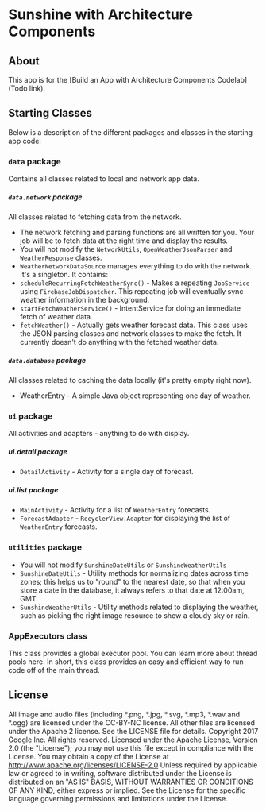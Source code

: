 Sunshine with Architecture Components
================================
## About
This app is for the [Build an App with Architecture Components Codelab](Todo link).

## Starting Classes

Below is a description of the different packages and classes in the starting app code:

### `data` package
Contains all classes related to local and network app data.

##### `data.network` package
All classes related to fetching data from the network.

* The network fetching and parsing functions are all written for you. Your job will be to fetch data at the right time and display the results. 
* You will not modify the `NetworkUtils`, `OpenWeatherJsonParser` and `WeatherResponse` classes.
* `WeatherNetworkDataSource` manages everything to do with the network. It's a singleton. It contains: 
* `scheduleRecurringFetchWeatherSync()` - Makes a repeating `JobService` using `FirebaseJobDispatcher`. This repeating job will eventually sync weather information in the background.
* `startFetchWeatherService()` - IntentService for doing an immediate fetch of weather data.
* `fetchWeather()` - Actually gets weather forecast data. This class uses the JSON parsing classes and network classes to make the fetch. It currently doesn't do anything with the fetched weather data.

##### `data.database` package
All classes related to caching the data locally (it's pretty empty right now).
* WeatherEntry - A simple Java object representing one day of weather.


### `ui` package
All activities and adapters - anything to do with display.

##### ui.detail package
* `DetailActivity` - Activity for a single day of forecast.
##### ui.list package
* `MainActivity` - Activity for a list of `WeatherEntry` forecasts.
* `ForecastAdapter` - `RecyclerView.Adapter` for displaying the list of `WeatherEntry` forecasts.

### `utilities` package
* You will not modify `SunshineDateUtils` or `SunshineWeatherUtils`
* `SunshineDateUtils` -  Utility methods for normalizing dates across time zones; this helps us to "round" to the nearest date, so that when you store a date in the database, it always refers to that date at 12:00am, GMT.
* `SunshineWeatherUtils` -  Utility methods related to displaying the weather, such as picking the right image resource to show a cloudy sky or rain.

### AppExecutors class
This class provides a global executor pool. You can learn more about thread pools here. In short, this class provides an easy and efficient way to run code off of the main thread.

## License
All image and audio files (including *.png, *.jpg, *.svg, *.mp3, *.wav
and *.ogg) are licensed under the CC-BY-NC license. All other files are
licensed under the Apache 2 license. See the LICENSE file for details.
Copyright 2017 Google Inc. All rights reserved.
Licensed under the Apache License, Version 2.0 (the "License");
you may not use this file except in compliance with the License.
You may obtain a copy of the License at
http://www.apache.org/licenses/LICENSE-2.0
Unless required by applicable law or agreed to in writing, software
distributed under the License is distributed on an "AS IS" BASIS,
WITHOUT WARRANTIES OR CONDITIONS OF ANY KIND, either express or implied.
See the License for the specific language governing permissions and
limitations under the License.


